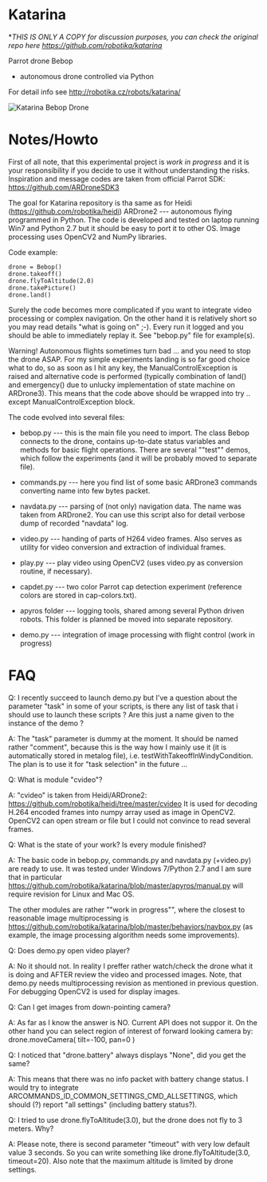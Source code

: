 Katarina
=======

**THIS IS ONLY A COPY for discussion purposes, you can check the original repo here https://github.com/robotika/katarina*

Parrot drone Bebop

* autonomous drone controlled via Python

For detail info see
http://robotika.cz/robots/katarina/

![Katarina Bebop Drone](http://robotika.cz/robots/katarina/katarina.jpg)

# Notes/Howto

First of all note, that this experimental project is *work in progress* and it
is your responsibility if you decide to use it without understanding the risks.
Inspiration and message codes are taken from official Parrot SDK:
https://github.com/ARDroneSDK3

The goal for Katarina repository is tha same as for Heidi
(https://github.com/robotika/heidi) ARDrone2 --- autonomous flying programmed
in Python. The code is developed and tested on laptop running Win7 and Python
2.7 but it should be easy to port it to other OS. Image processing uses OpenCV2
and NumPy libraries.

Code example:
```
drone = Bebop()
drone.takeoff()
drone.flyToAltitude(2.0)
drone.takePicture()
drone.land()
```

Surely the code becomes more complicated if you want to integrate video
processing or complex navigation. On the other hand it is relatively short so
you may read details "what is going on" ;-). Every run it logged and you should
be able to immediately replay it. See "bebop.py" file for example(s).

Warning! Autonomous flights sometimes turn bad ... and you need to stop the
drone ASAP. For my simple experiments landing is so far good choice what to do,
so as soon as I hit any key, the ManualControlException is raised and
alternative code is performed (typically combination of land() and
emergency() due to unlucky implementation of state machine on ARDrone3). This
means that the code above should be wrapped into try .. except
ManualControlException block.

The code evolved into several files:

* bebop.py --- this is the main file you need to import. The class Bebop
connects to the drone, contains up-to-date status variables and methods for
basic flight operations. There are several ""test"" demos, which follow the
experiments (and it will be probably moved to separate file).

* commands.py --- here you find list of some basic ARDrone3 commands
converting name into few bytes packet.

* navdata.py --- parsing of (not only) navigation data. The name was taken from
ARDrone2. You can use this script also for detail verbose dump of recorded
"navdata" log.

* video.py --- handing of parts of H264 video frames. Also serves as utility
  for video conversion and extraction of individual frames.

* play.py --- play video using OpenCV2 (uses video.py as conversion routine, if
  necessary).

* capdet.py --- two color Parrot cap detection experiment (reference colors are
  stored in cap-colors.txt).

* apyros folder --- logging tools, shared among several Python driven robots.
  This folder is planned be moved into separate repository.

* demo.py --- integration of image processing with flight control (work in
  progress)


# FAQ

Q: I recently succeed to launch demo.py but I've a question about the 
parameter "task" in some of your scripts, is there any list of task that 
i should use to launch these scripts ? Are this just a name given to the 
instance of the demo ?

A: The "task" parameter is dummy at the moment. It should be named rather
"comment", because this is the way how I mainly use it (it is automatically
stored in metalog file), i.e. testWithTakeoffInWindyCondition. The plan is
to use it for "task selection" in the future ...


Q: What is module "cvideo"?

A: "cvideo" is taken from Heidi/ARDrone2:
https://github.com/robotika/heidi/tree/master/cvideo
It is used for decoding H.264 encoded frames into numpy array used as image
in OpenCV2. OpenCV2 can open stream or file but I could not convince to read
several frames.


Q: What is the state of your work? Is every module finished?

A: The basic code in bebop.py, commands.py and navdata.py (+video.py) are
ready to use. It was tested under Windows 7/Python 2.7 and I am sure that in
particular https://github.com/robotika/katarina/blob/master/apyros/manual.py
will require revision for Linux and Mac OS.

The other modules are rather ""work in progress"", where the closest to
reasonable image multiprocessing is
https://github.com/robotika/katarina/blob/master/behaviors/navbox.py
(as example, the image processing algorithm needs some improvements).


Q: Does demo.py open video player?

A: No it should not. In reality I preffer rather watch/check the drone what
it is doing and AFTER review the video and processed images. Note, that demo.py
needs multiprocessing revision as mentioned in previous question.
For debugging OpenCV2 is used for display images.


Q: Can I get images from down-pointing camera?

A: As far as I know the answer is NO. Current API does not suppor it.
On the other hand you can select region of interest of forward looking camera by:
    drone.moveCamera( tilt=-100, pan=0 )


Q: I noticed that "drone.battery" always displays "None", did you get the same?

A: This means that there was no info packet with battery change status. I would try
to integrate ARCOMMANDS_ID_COMMON_SETTINGS_CMD_ALLSETTINGS, which should (?)
report "all settings" (including battery status?).


Q: I tried to use drone.flyToAltitude(3.0), but the drone does not fly to 3 meters. Why?

A: Please note, there is second parameter "timeout" with very low default value 3 seconds. So you
can write something like drone.flyToAltitude(3.0, timeout=20). Also note that the maximum
altitude is limited by drone settings.

